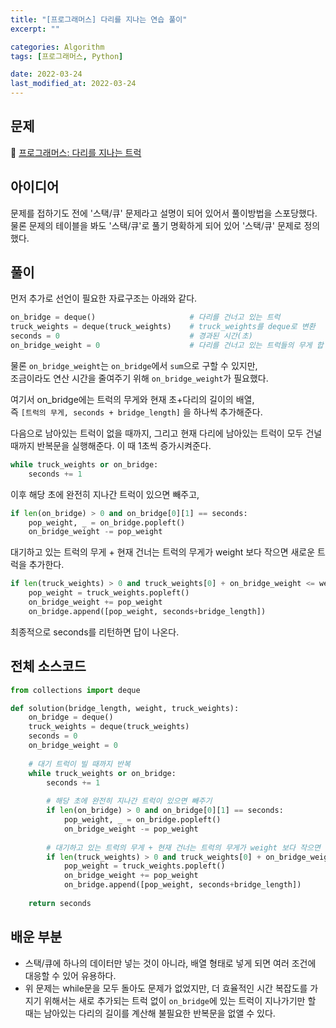 ```yaml
---
title: "[프로그래머스] 다리를 지나는 연습 풀이"
excerpt: ""

categories: Algorithm
tags: [프로그래머스, Python]

date: 2022-03-24
last_modified_at: 2022-03-24
---
```


## 문제
🔗 [프로그래머스: 다리를 지나는 트럭](https://programmers.co.kr/learn/courses/30/lessons/42583)


## 아이디어
문제를 접하기도 전에 '스택/큐' 문제라고 설명이 되어 있어서 풀이방법을 스포당했다. 
물론 문제의 테이블을 봐도 '스택/큐'로 풀기 명확하게 되어 있어 '스택/큐' 문제로 정의했다.


## 풀이
먼저 추가로 선언이 필요한 자료구조는 아래와 같다.
```python
on_bridge = deque()                     # 다리를 건너고 있는 트럭
truck_weights = deque(truck_weights)    # truck_weights를 deque로 변환
seconds = 0                             # 경과된 시간(초)
on_bridge_weight = 0                    # 다리를 건너고 있는 트럭들의 무게 합
```
물론 `on_bridge_weight`는 `on_bridge`에서 `sum`으로 구할 수 있지만,  
조금이라도 연산 시간을 줄여주기 위해 `on_bridge_weight`가 필요했다.


여기서 on_bridge에는 트럭의 무게와 현재 초+다리의 길이의 배열,  
즉 `[트럭의 무게, seconds + bridge_length]` 을 하나씩 추가해준다.


다음으로 남아있는 트럭이 없을 때까지, 그리고 현재 다리에 남아있는 트럭이 모두 건널 때까지 반복문을 실행해준다.
이 때 1초씩 증가시켜준다.
```python
while truck_weights or on_bridge:
    seconds += 1
```


이후 해당 초에 완전히 지나간 트럭이 있으면 빼주고,
```python
if len(on_bridge) > 0 and on_bridge[0][1] == seconds:
    pop_weight, _ = on_bridge.popleft()
    on_bridge_weight -= pop_weight
```

대기하고 있는 트럭의 무게 + 현재 건너는 트럭의 무게가 weight 보다 작으면 새로운 트럭을 추가한다.
```python
if len(truck_weights) > 0 and truck_weights[0] + on_bridge_weight <= weight:
    pop_weight = truck_weights.popleft()
    on_bridge_weight += pop_weight
    on_bridge.append([pop_weight, seconds+bridge_length])
```

최종적으로 seconds를 리턴하면 답이 나온다.



## 전체 소스코드
```python
from collections import deque

def solution(bridge_length, weight, truck_weights):
    on_bridge = deque()
    truck_weights = deque(truck_weights)
    seconds = 0
    on_bridge_weight = 0
    
    # 대기 트럭이 빌 때까지 반복
    while truck_weights or on_bridge:
        seconds += 1
             
        # 해당 초에 완전히 지나간 트럭이 있으면 빼주기
        if len(on_bridge) > 0 and on_bridge[0][1] == seconds:
            pop_weight, _ = on_bridge.popleft()
            on_bridge_weight -= pop_weight
             
        # 대기하고 있는 트럭의 무게 + 현재 건너는 트럭의 무게가 weight 보다 작으면 새로운 트럭 추가하기
        if len(truck_weights) > 0 and truck_weights[0] + on_bridge_weight <= weight:
            pop_weight = truck_weights.popleft()
            on_bridge_weight += pop_weight
            on_bridge.append([pop_weight, seconds+bridge_length])
             
    return seconds
```


## 배운 부분
- 스택/큐에 하나의 데이터만 넣는 것이 아니라, 배열 형태로 넣게 되면 여러 조건에 대응할 수 있어 유용하다.
- 위 문제는 while문을 모두 돌아도 문제가 없었지만, 더 효율적인 시간 복잡도를 가지기 위해서는 새로 추가되는 트럭 없이 `on_bridge`에 있는 트럭이 지나가기만 할 때는 남아있는 다리의 길이를 계산해 불필요한 반복문을 없앨 수 있다.
